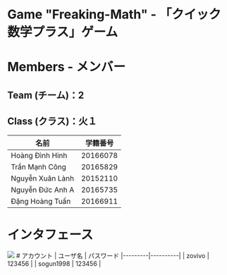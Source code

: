 # Game "Freaking-Math" - 「クイック数学プラス」ゲーム

# Members - メンバー
## Team (チーム)：2
## Class (クラス)：火１
| 名前 | 学籍番号 
|------|--------|
| Hoàng Đình Hinh | 20166078 |
| Trần Mạnh Công | 20165829 |
| Nguyễn Xuân Lành | 20152110 |
| Nguyễn Đức Anh A | 20165735 |
| Đặng Hoàng Tuấn | 20166911 |

# インタフェース
<img src = "https://imgur.com/a/WxrM4u8">
# アカウント
| ユーザ名 | パスワード 
|---------|----------|
| zovivo | 123456 |
| sogun1998 | 123456 |
